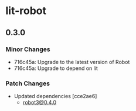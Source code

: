 # lit-robot

## 0.3.0

### Minor Changes

- 716c45a: Upgrade to the latest version of Robot
- 716c45a: Upgrade to depend on lit

### Patch Changes

- Updated dependencies [cce2ae6]
  - robot3@0.4.0
